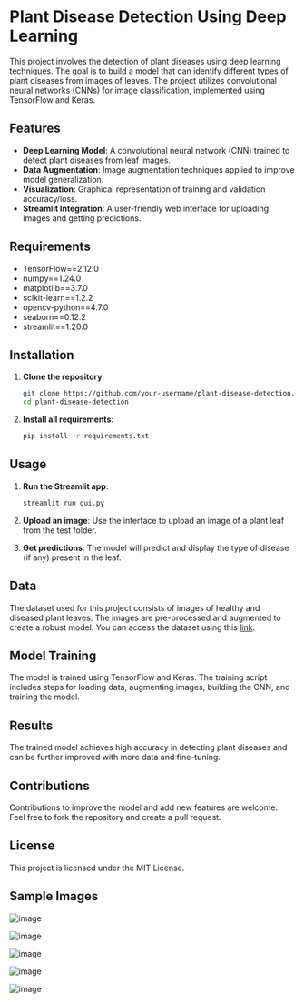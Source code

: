 # Plant Disease Detection Using Deep Learning

This project involves the detection of plant diseases using deep learning techniques. The goal is to build a model that can identify different types of plant diseases from images of leaves. The project utilizes convolutional neural networks (CNNs) for image classification, implemented using TensorFlow and Keras.

## Features

- **Deep Learning Model**: A convolutional neural network (CNN) trained to detect plant diseases from leaf images.
- **Data Augmentation**: Image augmentation techniques applied to improve model generalization.
- **Visualization**: Graphical representation of training and validation accuracy/loss.
- **Streamlit Integration**: A user-friendly web interface for uploading images and getting predictions.

## Requirements

- TensorFlow==2.12.0
- numpy==1.24.0
- matplotlib==3.7.0
- scikit-learn==1.2.2
- opencv-python==4.7.0
- seaborn==0.12.2
- streamlit==1.20.0

## Installation

1. **Clone the repository**:
    ```bash
    git clone https://github.com/your-username/plant-disease-detection.git
    cd plant-disease-detection
    ```

2. **Install all requirements**:
    ```bash
    pip install -r requirements.txt
    ```

## Usage

1. **Run the Streamlit app**:
    ```bash
    streamlit run gui.py
    ```

2. **Upload an image**: Use the interface to upload an image of a plant leaf from the test folder.
3. **Get predictions**: The model will predict and display the type of disease (if any) present in the leaf.

## Data

The dataset used for this project consists of images of healthy and diseased plant leaves. The images are pre-processed and augmented to create a robust model. You can access the dataset using this [link](https://www.kaggle.com/datasets/vipoooool/new-plant-diseases-dataset).

## Model Training

The model is trained using TensorFlow and Keras. The training script includes steps for loading data, augmenting images, building the CNN, and training the model.

## Results

The trained model achieves high accuracy in detecting plant diseases and can be further improved with more data and fine-tuning.

## Contributions

Contributions to improve the model and add new features are welcome. Feel free to fork the repository and create a pull request.

## License

This project is licensed under the MIT License.


## Sample Images
![image](https://github.com/Akshat-Raii/Plant_Disease_Detection/assets/141046886/dcb1e8e1-6905-44be-bcf0-517fbf676abe)

![image](https://github.com/Akshat-Raii/Plant_Disease_Detection/assets/141046886/6f8e5e4c-3c63-4041-b42f-685d093db278)

![image](https://github.com/Akshat-Raii/Plant_Disease_Detection/assets/141046886/e508599b-a8ed-4788-ab2b-d9f3432cc186)

![image](https://github.com/Akshat-Raii/Plant_Disease_Detection/assets/141046886/bfd513d5-3323-48c9-836a-94f542e97bf4)

![image](https://github.com/Akshat-Raii/Plant_Disease_Detection/assets/141046886/5782040d-e32a-4446-be89-7a2ccaedcad9)




